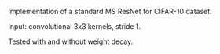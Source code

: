 Implementation of a standard MS ResNet for CIFAR-10 dataset.

Input: convolutional 3x3 kernels, stride 1.

Tested with and without weight decay.
